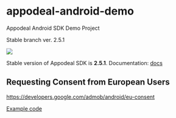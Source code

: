 # appodeal-android-demo
Appodeal Android SDK Demo Project

Stable branch ver. 2.5.1

[![](https://img.shields.io/badge/docs-Beta-green.svg?style=flat-square)](https://www.appodeal.com/sdk/android_beta)

Stable version of Appodeal SDK is **2.5.1**.
Documentation: [docs](https://www.appodeal.com/sdk/android_beta)

## Requesting Consent from European Users
https://developers.google.com/admob/android/eu-consent

[Example code](https://github.com/appodeal/appodeal-android-demo/blob/beta/app/src/main/java/com/appodeal/test/SplashActivity.java)
